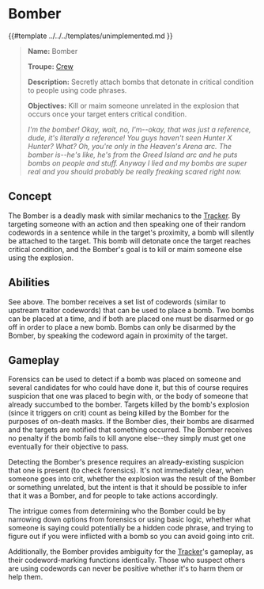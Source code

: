 # Bomber

{{#template ../../../templates/unimplemented.md }}

> **Name:** Bomber
>
> **Troupe:** [Crew](../crew.md)
>
> **Description:** Secretly attach bombs that detonate in critical condition to people using code phrases.
>
> **Objectives:** Kill or maim someone unrelated in the explosion that occurs once your target enters critical condition.
>
> *I'm the bomber! Okay, wait, no, I'm--okay, that was just a reference, dude, it's literally a reference! You guys haven't seen Hunter X Hunter? What? Oh, you're only in the Heaven's Arena arc. The bomber is--he's like, he's from the Greed Island arc and he puts bombs on people and stuff. Anyway I lied and my bombs are super real and you should probably be really freaking scared right now.*

## Concept

The Bomber is a deadly mask with similar mechanics to the [Tracker](./tracker.md). By targeting someone with an action and then speaking one of their random codewords in a sentence while in the target's proximity, a bomb will silently be attached to the target. This bomb will detonate once the target reaches critical condition, and the Bomber's goal is to kill or maim someone else using the explosion.

## Abilities

See above. The bomber receives a set list of codewords (similar to upstream traitor codewords) that can be used to place a bomb. Two bombs can be placed at a time, and if both are placed one must be disarmed or go off in order to place a new bomb. Bombs can only be disarmed by the Bomber, by speaking the codeword again in proximity of the target.

## Gameplay

Forensics can be used to detect if a bomb was placed on someone and several candidates for who could have done it, but this of course requires suspicion that one was placed to begin with, or the body of someone that already succumbed to the bomber. Targets killed by the bomb's explosion (since it triggers on crit) count as being killed by the Bomber for the purposes of on-death masks. If the Bomber dies, their bombs are disarmed and the targets are notified that something occurred. The Bomber receives no penalty if the bomb fails to kill anyone else--they simply must get one eventually for their objective to pass. 

Detecting the Bomber's presence requires an already-existing suspicion that one is present (to check forensics). It's not immediately clear, when someone goes into crit, whether the explosion was the result of the Bomber or something unrelated, but the intent is that it should be possible to infer that it was a Bomber, and for people to take actions accordingly. 

The intrigue comes from determining who the Bomber could be by narrowing down options from forensics or using basic logic, whether what someone is saying could potentially be a hidden code phrase, and trying to figure out if you were inflicted with a bomb so you can avoid going into crit.

Additionally, the Bomber provides ambiguity for the [Tracker](./tracker.md)'s gameplay, as their codeword-marking functions identically. Those who suspect others are using codewords can never be positive whether it's to harm them or help them.